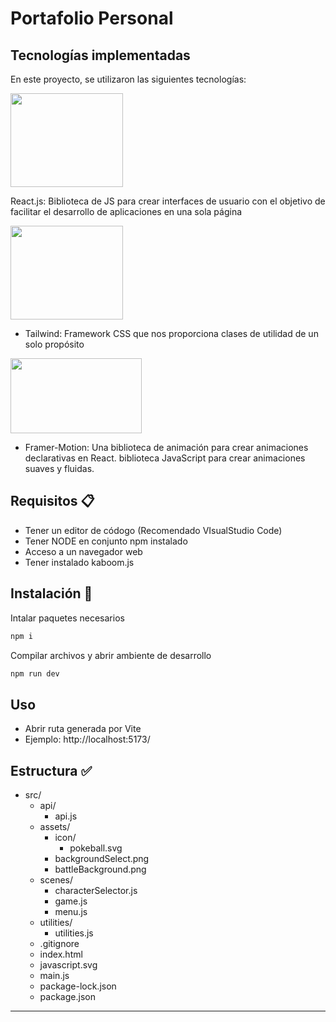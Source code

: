 # Portafolio Personal
## Tecnologías implementadas

En este proyecto, se utilizaron las siguientes tecnologías:

<img src="https://upload.wikimedia.org/wikipedia/commons/thumb/a/a7/React-icon.svg/1200px-React-icon.svg.png" width="180" height="150"> 

React.js: Biblioteca de JS para crear interfaces de usuario con el objetivo de facilitar el desarrollo de aplicaciones en una sola página

<img src="https://upload.wikimedia.org/wikipedia/commons/thumb/d/d5/Tailwind_CSS_Logo.svg/2048px-Tailwind_CSS_Logo.svg.png" width="180" height="150"> 

- Tailwind: Framework CSS que nos proporciona clases de utilidad de un solo propósito


<img src="https://user-images.githubusercontent.com/38039349/60953119-d3c6f300-a2fc-11e9-9596-4978e5d52180.png" width="210" height="120"> 

-  Framer-Motion: Una biblioteca de animación para crear animaciones declarativas en React. biblioteca JavaScript para crear animaciones suaves y fluidas.
 

## Requisitos 📋

- Tener un editor de códogo (Recomendado VIsualStudio Code)
- Tener NODE en conjunto npm instalado
- Acceso a un navegador web
- Tener instalado kaboom.js

## Instalación  🔧

Intalar paquetes necesarios
``` bash
npm i
```
Compilar archivos y abrir ambiente de desarrollo
``` bash
npm run dev
```

## Uso

- Abrir ruta generada por Vite
- Ejemplo: http://localhost:5173/


## Estructura ✅

- src/ 
  - api/
    - api.js
  - assets/
    - icon/
      - pokeball.svg 
    - backgroundSelect.png
    - battleBackground.png   
  - scenes/
    - characterSelector.js
    - game.js
    - menu.js
  - utilities/
    - utilities.js
  - .gitignore
  - index.html
  - javascript.svg
  - main.js
  - package-lock.json
  - package.json
---
